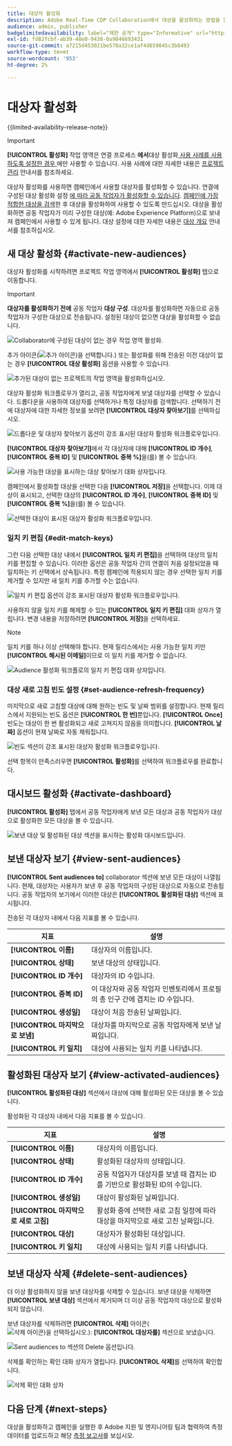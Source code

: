 ```yaml
---
title: 대상자 활성화
description: Adobe Real-Time CDP Collaboration에서 대상을 활성화하는 방법을 알아봅니다.
audience: admin, publisher
badgelimitedavailability: label="제한 공개" type="Informative" url="https://helpx.adobe.com/kr/legal/product-descriptions/real-time-customer-data-platform-collaboration.html newtab=true"
exl-id: fd82fcbf-ab39-48e0-9438-0a9046693431
source-git-commit: a7215d453021be578a32ce1af4d659845c3b8493
workflow-type: tm+mt
source-wordcount: '953'
ht-degree: 2%

---
```


# 대상자 활성화

{{limited-availability-release-note}}

>[!IMPORTANT]
>
>**[!UICONTROL 활성화]** 작업 영역은 연결 프로세스 **에서**&#x200B;대상 활성화[ 사용 사례를 사용하도록 설정한 경우 ](../connect/establishing-connections.md#connection-settings)에만 사용할 수 있습니다. 사용 사례에 대한 자세한 내용은 [프로젝트 관리](./manage-projects.md#project-use-cases) 안내서를 참조하세요.

대상자 활성화를 사용하면 캠페인에서 사용할 대상자를 활성화할 수 있습니다. 연결에 구성된 대상 활성화 설정 [에 따라 공동 작업자가 활성화할 수 있습니다](/help/guide/connect/establishing-connections.md#configure-connection-settings). [캠페인에 가장 적합한 대상을 검색](./discover.md)한 후 대상을 활성화하여 사용할 수 있도록 만드십시오. 대상을 활성화하면 공동 작업자가 미리 구성한 대상(예: Adobe Experience Platform)으로 보내져 캠페인에서 사용할 수 있게 됩니다. 대상 설정에 대한 자세한 내용은 [대상 개요](../destinations/overview.md) 안내서를 참조하십시오.

## 새 대상 활성화 {#activate-new-audiences}

대상자 활성화를 시작하려면 프로젝트 작업 영역에서 **[!UICONTROL 활성화]** 탭으로 이동합니다.

>[!IMPORTANT]
>
>**대상자를 활성화하기 전에** 공동 작업자 **대상 구성**. 대상자를 활성화하면 자동으로 공동 작업자가 구성한 대상으로 전송됩니다. 설정된 대상이 없으면 대상을 활성화할 수 없습니다.
>
>![Collaborator에 구성된 대상이 없는 경우 작업 영역 활성화.](/help/assets/collaborate/activate/no-destination-configured.png)

추가 아이콘(![추가 아이콘)을 선택합니다.](/help/assets/icons/plus.png)) 또는 활성화를 위해 전송된 이전 대상이 없는 경우 **[!UICONTROL 대상 활성화]** 옵션을 사용할 수 있습니다.

![추가된 대상이 없는 프로젝트의 작업 영역을 활성화하십시오.](/help/assets/collaborate/activate/activate-new-audiences.png)

대상자 활성화 워크플로우가 열리고, 공동 작업자에게 보낼 대상자를 선택할 수 있습니다. 드롭다운을 사용하여 대상자를 선택하거나 특정 대상자를 검색합니다. 선택하기 전에 대상자에 대한 자세한 정보를 보려면 **[!UICONTROL 대상자 찾아보기]**&#x200B;를 선택하십시오.

![드롭다운 및 대상자 찾아보기 옵션이 강조 표시된 대상자 활성화 워크플로우입니다.](/help/assets/collaborate/activate/audience-activation.png)

**[!UICONTROL 대상자 찾아보기]**&#x200B;에서 각 대상자에 대해 **[!UICONTROL ID 개수]**, **[!UICONTROL 중복 ID]** 및 **[!UICONTROL 중복 %]**&#x200B;을(를) 볼 수 있습니다.

![사용 가능한 대상을 표시하는 대상 찾아보기 대화 상자입니다.](/help/assets/collaborate/activate/browse-audiences.png)

캠페인에서 활성화할 대상을 선택한 다음 **[!UICONTROL 저장]**&#x200B;을 선택합니다. 이제 대상이 표시되고, 선택한 대상의 **[!UICONTROL ID 개수]**, **[!UICONTROL 중복 ID]** 및 **[!UICONTROL 중복 %]**&#x200B;을(를) 볼 수 있습니다.

![선택한 대상이 표시된 대상자 활성화 워크플로우입니다.](/help/assets/collaborate/activate/audience-selected.png)

### 일치 키 편집 {#edit-match-keys}

그런 다음 선택한 대상 내에서 **[!UICONTROL 일치 키 편집]**&#x200B;을 선택하여 대상의 일치 키를 편집할 수 있습니다. 이러한 옵션은 공동 작업자 간의 연결이 처음 설정되었을 때 일치하는 키 선택에서 상속됩니다. 특정 캠페인에 적용되지 않는 경우 선택한 일치 키를 제거할 수 있지만 새 일치 키를 추가할 수는 없습니다.

![일치 키 편집 옵션이 강조 표시된 대상자 활성화 워크플로우입니다.](/help/assets/collaborate/activate/edit-match-keys.png)

사용하지 않을 일치 키를 해제할 수 있는 **[!UICONTROL 일치 키 편집]** 대화 상자가 열립니다. 변경 내용을 저장하려면 **[!UICONTROL 저장]**&#x200B;을 선택하세요.

>[!NOTE]
>
>일치 키를 하나 이상 선택해야 합니다. 현재 릴리스에서는 사용 가능한 일치 키만 **[!UICONTROL 해시된 이메일]**&#x200B;이므로 이 일치 키를 제거할 수 없습니다.

![Audience 활성화 워크플로의 일치 키 편집 대화 상자입니다.](/help/assets/collaborate/activate/edit-match-keys-selection.png)

### 대상 새로 고침 빈도 설정 {#set-audience-refresh-frequency}

마지막으로 새로 고침할 대상에 대해 원하는 빈도 및 날짜 범위를 설정합니다. 현재 릴리스에서 지원되는 빈도 옵션은 **[!UICONTROL 한 번]**&#x200B;뿐입니다. **[!UICONTROL Once]** 빈도는 대상이 한 번 활성화되고 새로 고쳐지지 않음을 의미합니다. **[!UICONTROL 날짜]** 옵션이 현재 날짜로 자동 채워집니다.

![빈도 섹션이 강조 표시된 대상자 활성화 워크플로우입니다.](/help/assets/collaborate/activate/audience-frequency.png)

선택 항목이 만족스러우면 **[!UICONTROL 활성화]**&#x200B;를 선택하여 워크플로우를 완료합니다.

## 대시보드 활성화 {#activate-dashboard}

**[!UICONTROL 활성화]** 탭에서 공동 작업자에게 보낸 모든 대상과 공동 작업자가 대상으로 활성화한 모든 대상을 볼 수 있습니다.

![보낸 대상 및 활성화된 대상 섹션을 표시하는 활성화 대시보드입니다.](/help/assets/collaborate/activate/activate-dashboard.png)

## 보낸 대상자 보기 {#view-sent-audiences}

**[!UICONTROL Sent audiences to]** collaborator 섹션에 보낸 모든 대상이 나열됩니다. 현재, 대상자는 사용자가 보낸 후 공동 작업자의 구성된 대상으로 자동으로 전송됩니다. 공동 작업자의 보기에서 이러한 대상은 **[!UICONTROL 활성화된 대상]** 섹션에 표시됩니다.

전송된 각 대상자 내에서 다음 지표를 볼 수 있습니다.

| 지표 | 설명 |
|---------|----------|
| **[!UICONTROL 이름]** | 대상자의 이름입니다. |
| **[!UICONTROL 상태]** | 보낸 대상의 상태입니다. |
| **[!UICONTROL ID 개수]** | 대상자의 ID 수입니다. |
| **[!UICONTROL 중복 ID]** | 이 대상자와 공동 작업자 인벤토리에서 프로필의 총 인구 간에 겹치는 ID 수입니다. |
| **[!UICONTROL 생성일]** | 대상이 처음 전송된 날짜입니다. |
| **[!UICONTROL 마지막으로 보냄]** | 대상자를 마지막으로 공동 작업자에게 보낸 날짜입니다. |
| **[!UICONTROL 키 일치]** | 대상에 사용되는 일치 키를 나타냅니다. |

## 활성화된 대상자 보기 {#view-activated-audiences}

**[!UICONTROL 활성화된 대상]** 섹션에서 대상에 대해 활성화된 모든 대상을 볼 수 있습니다.

활성화된 각 대상자 내에서 다음 지표를 볼 수 있습니다.

| 지표 | 설명 |
|---------|----------|
| **[!UICONTROL 이름]** | 대상자의 이름입니다. |
| **[!UICONTROL 상태]** | 활성화된 대상자의 상태입니다. |
| **[!UICONTROL ID 개수]** | 공동 작업자가 대상자를 보낼 때 겹치는 ID를 기반으로 활성화된 ID의 수입니다. |
| **[!UICONTROL 생성일]** | 대상이 활성화된 날짜입니다. |
| **[!UICONTROL 마지막으로 새로 고침]** | 활성화 중에 선택한 새로 고침 일정에 따라 대상을 마지막으로 새로 고친 날짜입니다. |
| **[!UICONTROL 대상]** | 대상자가 활성화된 대상입니다. |
| **[!UICONTROL 키 일치]** | 대상에 사용되는 일치 키를 나타냅니다. |

## 보낸 대상자 삭제 {#delete-sent-audiences}

더 이상 활성화하지 않을 보낸 대상자를 삭제할 수 있습니다. 보낸 대상을 삭제하면 **[!UICONTROL 보낸 대상]** 섹션에서 제거되며 더 이상 공동 작업자의 대상으로 활성화되지 않습니다.

보낸 대상자를 삭제하려면 **[!UICONTROL 삭제]** 아이콘(![삭제 아이콘)을 선택하십시오.](/help/assets/icons/delete.png)): **[!UICONTROL 대상자를]** 섹션으로 보냈습니다.

![Sent audiences to 섹션의 Delete 옵션입니다.](/help/assets/collaborate/activate/delete-sent-audiences.png)

삭제를 확인하는 확인 대화 상자가 열립니다. **[!UICONTROL 삭제]**&#x200B;를 선택하여 확인합니다.

![삭제 확인 대화 상자](/help/assets/collaborate/activate/delete-sent-audiences-confirmation.png)

## 다음 단계 {#next-steps}

대상을 활성화하고 캠페인을 실행한 후 Adobe 지원 및 엔지니어링 팀과 협력하여 측정 데이터를 업로드하고 해당 [측정 보고서](/help/guide/collaborate/measure.md)를 보십시오.
